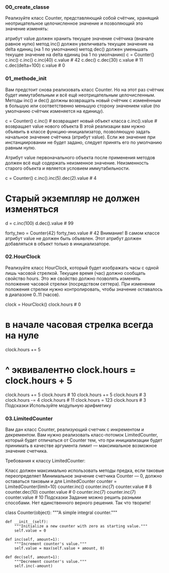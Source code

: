 ### 00_create_classe

Реализуйте класс Counter, представляющий собой счётчик, хранящий неотрицательное целочисленное значение и позволяющий 
это значение изменять:

атрибут value должен хранить текущее значение счётчика (вначале равное нулю)
метод inc() должен увеличивать текущее значение на delta единиц (на 1 по умолчанию)
метод dec() должен уменьшать текущее значение на delta единиц (на 1 по умолчанию)
c = Counter()
c.inc()
c.inc()
c.inc(40)
c.value  # 42
c.dec()
c.dec(30)
c.value  # 11
c.dec(delta=100)
c.value  # 0

### 01_methode_init

Вам предстоит снова реализовать класс Counter. Но на этот раз счётчик будет иммутабельным и всё ещё неотрицательным целочисленным. 
Методы inc() и dec() должны возвращать новый счётчик с изменённым в большую или соответственно меньшую сторону значением value 
(по умолчанию счётчик изменяется на единицу).

c = Counter()
c.inc()  # возвращает новый объект класса
c.inc().value  # возвращает value нового объекта
В этой реализации вам нужно объявить в классе функцию-инициализатор, позволяющую задать начальное значение счётчика 
(атрибут value). Если же значение при инстанциировании не будет задано, следует принять его по умолчанию равным нулю.

Атрибут value первоначального объекта после применения методов должен всё ещё содержать неизменное значение.
Неизменность старого объекта и является условием иммутабильности.

c = Counter()
c.inc().inc(5).dec(2).value  # 4

# Старый экземпляр не должен изменяться
d = c.inc(100)
d.dec().value  # 99

forty_two = Counter(42)
forty_two.value  # 42
Внимание! В самом классе атрибут value не должен быть объявлен. Этот атрибут должен добавляться в объект только в инициализаторе.

### 02.HourClock

Реализуйте класс HourClock, который будет изображать часы с одной лишь часовой стрелкой. 
Текущее время (час) должно сообщать свойство hours. Это же свойство должно позволять 
изменять положение часовой стрелки (посредством сеттера). При изменении положения стрелки нужно контролировать,
чтобы значение оставалось в диапазоне 0..11 (часов).

clock = HourClock()
clock.hours  # 0
# в начале часовая стрелка всегда на нуле
clock.hours += 5
# ^ эквивалентно clock.hours = clock.hours + 5
clock.hours += 5
clock.hours  # 10
clock.hours += 5
clock.hours  # 3
clock.hours -= 4
clock.hours  # 11
clock.hours = 123
clock.hours  # 3
Подсказки
Используйте модульную арифметику

### 03.LimitedCounter

Вам дан класс Counter, реализующий счетчик с инкрементом и декрементом. Вам нужно реализовать класс-потомок LimitedCounter,
который будет отличаться от Counter тем, что при инициализации будет принимать в качестве аргумента лимит — 
максимальное возможное значение счетчика.

Требования к классу LimitedCounter:

Класс должен максимально использовать методы предка, если таковые переопределяет
Минимальное значение счетчика Counter — 0, должно оставаться таковым и для LimitedCounter
counter = LimitedCounter(limit=10)
counter.inc()
counter.inc(7)
counter.value  # 8
counter.dec(10)
counter.value  # 0
counter.inc(7)
counter.inc(7)
counter.value  # 10
Подсказки
Задание можно решить разными способами. Нет единственного верного решения. Так что творите!

class Counter(object):
    """A simple integral counter."""

    def __init__(self):
        """Initialize a new counter with zero as starting value."""
        self.value = 0

    def inc(self, amount=1):
        """Increment counter's value."""
        self.value = max(self.value + amount, 0)

    def dec(self, amount=1):
        """Decrement counter's value."""
        self.inc(-amount)


